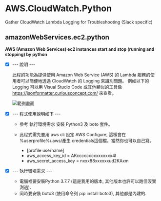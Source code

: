 # AWS.CloudWatch.Python
Gather CloudWatch Lambda Logging for Troubleshooting (Slack specific)

## amazonWebServices.ec2.python
**AWS (Amazon Web Services) ec2 instances start and stop (running and stopping) by python**

- [x] --- 說明 ---

    此程的功能為提供使用 Amazon Web Service (AWS) 的 Lambda 服務的使用者可以簡便地透過 CloudWatch 的 Logging 來識別問題。
    例如以下的 Logging 可以用 Visual Studio Code 或其他類似的工具像 https://jsonformatter.curiousconcept.com/ 來查看。

    ![範例畫面](https://github.com/spectreConstantine/AWS.CloudWatch.Python/blob/main/2020-12-20_005018.jpg)


- [x] --- 程式使用說明如下 ---

    * 參考 執行環境需求 安裝 Python3 及 boto 套件。
    * 此程式需先要用 aws cli 設定 AWS Configure, 這樣會在 %userprofile%/.aws/產生 credentials這個檔。當然你也可以自己寫。
    
      * [profile username]
      * aws_access_key_id = AKcccccccxxxxxxxx4I
      * aws_secret_access_key = nxxx88xxxxxxud2KAxm
      
- [x] --- 執行環境需求 ---

    * 電腦裡要安裝Python 3.7.7 (這是我用的版本, 其他版本也許可以跑但沒實測過).
    * 同時要安裝 boto3 (使用命令列 pip install boto3), 其他都是內建的. 
